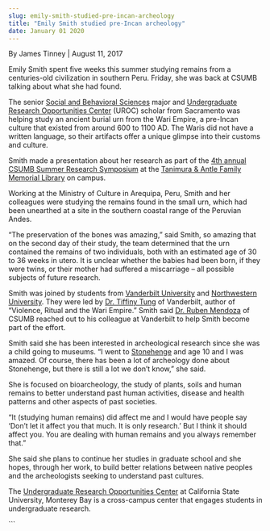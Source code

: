 ```yaml
---
slug: emily-smith-studied-pre-incan-archeology
title: "Emily Smith studied pre-Incan archeology"
date: January 01 2020
---
```


  
<p>By James Tinney | August 11, 2017</p>
<p>
  Emily Smith spent five weeks this summer studying remains from a centuries-old
  civilization in southern Peru. Friday, she was back at CSUMB talking about
  what she had found.
</p>
<p>
  The senior
  <a href="https://csumb.edu/sbgs">Social and Behavioral Sciences</a> major and
  <a href="https://csumb.edu/uroc"
    >Undergraduate Research Opportunities Center</a
  >
  (UROC) scholar from Sacramento was helping study an ancient burial urn from
  the Wari Empire, a pre-Incan culture that existed from around 600 to 1100 AD.
  The Waris did not have a written language, so their artifacts offer a unique
  glimpse into their customs and culture.
</p>
<p>
  Smith made a presentation about her research as part of the
  <a href="https://csumb.edu/uroc/summer-research-symposium"
    >4th annual CSUMB Summer Research Symposium</a
  >
  at the
  <a href="https://csumb.edu/library"
    >Tanimura &amp; Antle Family Memorial Library</a
  >
  on campus.
</p>
<p>
  Working at the Ministry of Culture in Arequipa, Peru, Smith and her colleagues
  were studying the remains found in the small urn, which had been unearthed at
  a site in the southern coastal range of the Peruvian Andes.
</p>
<p>
  “The preservation of the bones was amazing,” said Smith, so amazing that on
  the second day of their study, the team determined that the urn contained the
  remains of two individuals, both with an estimated age of 30 to 36 weeks in
  utero. It is unclear whether the babies had been born, if they were twins, or
  their mother had suffered a miscarriage – all possible subjects of future
  research.
</p>
<p>
  Smith was joined by students from
  <a href="https://www.vanderbilt.edu/">Vanderbilt University</a> and
  <a href="https://www.northwestern.edu/">Northwestern University</a>. They were
  led by
  <a href="https://www.vanderbilt.edu/anthro/tung/">Dr. Tiffiny Tung</a> of
  Vanderbilt, author of “Violence, Ritual and the Wari Empire.” Smith said
  <a href="https://csumb.edu/directory/person/rumendoza">Dr. Ruben Mendoza</a>
  of CSUMB reached out to his colleague at Vanderbilt to help Smith become part
  of the effort.
</p>
<p>
  Smith said she has been interested in archeological research since she was a
  child going to museums. “I went to
  <a href="https://www.english-heritage.org.uk/visit/places/stonehenge/"
    >Stonehenge</a
  >
  and age 10 and I was amazed. Of course, there has been a lot of archeology
  done about Stonehenge, but there is still a lot we don’t know,” she said.
</p>
<p>
  She is focused on bioarcheology, the study of plants, soils and human remains
  to better understand past human activities, disease and health patterns and
  other aspects of past societies.
</p>
<p>
  “It (studying human remains) did affect me and I would have people say ‘Don’t
  let it affect you that much. It is only research.’ But I think it should
  affect you. You are dealing with human remains and you always remember that.”
</p>
<p>
  She said she plans to continue her studies in graduate school and she hopes,
  through her work, to build better relations between native peoples and the
  archeologists seeking to understand past cultures.
</p>
<p>
  The
  <a href="https://csumb.edu/uroc"
    >Undergraduate Research Opportunities Center</a
  >
  at California State University, Monterey Bay is a cross-campus center that
  engages students in undergraduate research.
</p>
```
